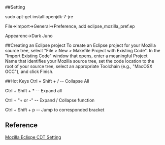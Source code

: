 ##Setting

sudo apt-get install openjdk-7-jre

File->Import->General->Preference, add eclipse_mozilla_pref.ep

Appearenc->Dark Juno

##Creating an Eclipse project
To create an Eclipse project for your Mozilla source tree, select "File > New > Makefile Project with Existing Code". In the "Import Existing Code" window that opens, enter a meaningful Project Name that identifies your Mozilla source tree, set the code location to the root of your source tree, select an appropriate Toolchain (e.g., "MacOSX GCC"), and click Finish.

##Hot Keys
Ctrl + Shift + /   -- Collapse All

Ctrl + Shift + *  -- Expand all

Ctrl + "+ or -"    -- Expand / Collapse function

Ctrl + Shift + p  -- Jump to corresponded bracket 
## Reference
<a name="Eclipse CDT Setting" title="Simple Eclipse CDT Setting with Mozilla" target="_blank" href="https://developer.mozilla.org/zh-TW/docs/Eclipse_CDT">Mozilla Eclispe CDT Setting</a>
